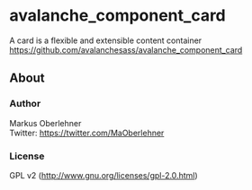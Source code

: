 # avalanche_component_card
A card is a flexible and extensible content container  
https://github.com/avalanchesass/avalanche_component_card

## About
### Author
Markus Oberlehner  
Twitter: https://twitter.com/MaOberlehner

### License
GPL v2 (http://www.gnu.org/licenses/gpl-2.0.html)
